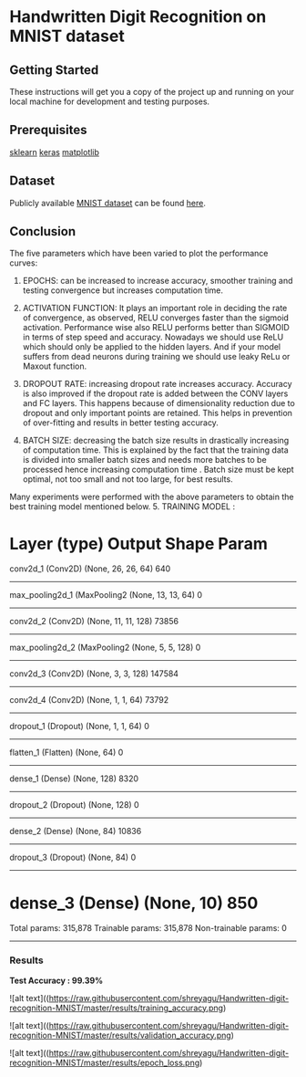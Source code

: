 # Handwritten Digit Recognition on MNIST dataset

## Getting Started 
These instructions will get you a copy of the project up and running on your local machine for development and testing purposes.

## Prerequisites

[sklearn](http://scikit-learn.org/stable/documentation.html)
[keras](https://keras.io/)
[matplotlib](https://matplotlib.org/contents.html)

## Dataset
Publicly available [MNIST dataset](http://yann.lecun.com/exdb/mnist/) can be found [here](http://yann.lecun.com/exdb/mnist/).

## Conclusion

The five parameters which have been varied to plot the performance curves:
1. EPOCHS: can be increased to increase accuracy, smoother training and testing convergence but increases computation time. 

2. ACTIVATION FUNCTION: It plays an important role in deciding the rate of convergence, as observed, RELU converges faster than the sigmoid activation. Performance wise also RELU performs better than SIGMOID in terms of step speed and accuracy. Nowadays we should use ReLU which should only be applied to the hidden layers. And if your model suffers from dead neurons during training we should use leaky ReLu or Maxout function. 

3. DROPOUT RATE: increasing dropout rate increases accuracy.  Accuracy is also improved if the dropout rate is added between the CONV layers and FC layers. This happens because of dimensionality reduction due to dropout and only important points are retained. This helps in prevention of over-fitting and results in better testing accuracy.

4. BATCH SIZE: decreasing the batch size results in drastically increasing of computation time. This is explained by the fact that the training data is divided into smaller batch sizes and needs more batches to be processed hence increasing computation time . Batch size must be kept optimal, not too small and not too large, for best results. 

Many experiments were performed with the above parameters to obtain the best training model mentioned below.
5. TRAINING MODEL :

Layer (type)                 Output Shape              Param    
=================================================================
conv2d_1 (Conv2D)            (None, 26, 26, 64)        640       
_________________________________________________________________
max_pooling2d_1 (MaxPooling2 (None, 13, 13, 64)        0         
_________________________________________________________________
conv2d_2 (Conv2D)            (None, 11, 11, 128)       73856     
_________________________________________________________________
max_pooling2d_2 (MaxPooling2 (None, 5, 5, 128)         0         
_________________________________________________________________
conv2d_3 (Conv2D)            (None, 3, 3, 128)         147584    
_________________________________________________________________
conv2d_4 (Conv2D)            (None, 1, 1, 64)          73792     
_________________________________________________________________
dropout_1 (Dropout)          (None, 1, 1, 64)          0         
_________________________________________________________________
flatten_1 (Flatten)          (None, 64)                0         
_________________________________________________________________
dense_1 (Dense)              (None, 128)               8320      
_________________________________________________________________
dropout_2 (Dropout)          (None, 128)               0         
_________________________________________________________________
dense_2 (Dense)              (None, 84)                10836     
_________________________________________________________________
dropout_3 (Dropout)          (None, 84)                0         
_________________________________________________________________
dense_3 (Dense)              (None, 10)                850       
=================================================================
Total params: 315,878
Trainable params: 315,878
Non-trainable params: 0
_________________________________________________________________


### Results

**Test Accuracy : 99.39%**
 
![alt text]((https://raw.githubusercontent.com/shreyagu/Handwritten-digit-recognition-MNIST/master/results/training_accuracy.png)

![alt text]((https://raw.githubusercontent.com/shreyagu/Handwritten-digit-recognition-MNIST/master/results/validation_accuracy.png)

![alt text]((https://raw.githubusercontent.com/shreyagu/Handwritten-digit-recognition-MNIST/master/results/epoch_loss.png)


